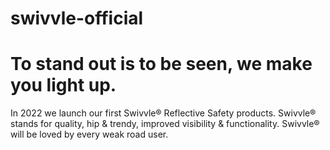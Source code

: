 # swivvle-official
# To stand out is to be seen, we make you light up.
In 2022 we launch our first Swivvle® Reflective Safety products. Swivvle® stands for quality, hip & trendy, improved visibility & functionality. Swivvle® will be loved by every weak road user.
